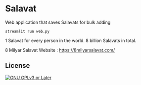 # Salavat
Web application that saves Salavats for bulk adding
<br/>


```
streamlit run web.py
```


1 Salavat for every person in the world. 8 billion Salavats in total.

8 Milyar Salavat Website : https://8milyarsalavat.com/

## License
[![GNU GPLv3 or Later](https://www.gnu.org/graphics/gplv3-or-later.svg)](https://www.gnu.org/licenses/gpl-3.0.html)
